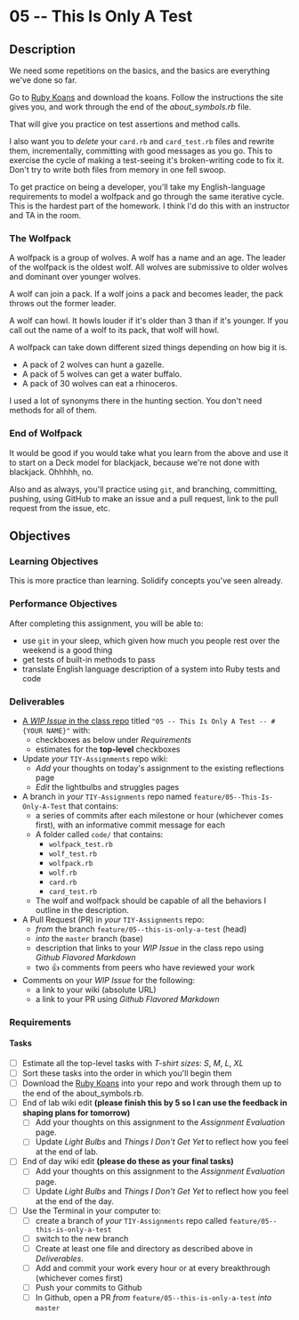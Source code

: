 # 05 -- This Is Only A Test

## Description

We need some repetitions on the basics, and the basics are everything we've done so far.

Go to [Ruby Koans](http://rubykoans.com) and download the koans. Follow the instructions the site gives you, and work through the end of the *about_symbols.rb* file.

That will give you practice on test assertions and method calls.

I also want you to *delete* your `card.rb` and `card_test.rb` files and rewrite them, incrementally, committing with good messages as you go.
This to exercise the cycle of making a test-seeing it's broken-writing code to fix it. Don't try to write both files from memory in one fell swoop.

To get practice on being a developer, you'll take my English-language requirements to model a wolfpack and go through the same iterative cycle.
This is the hardest part of the homework. I think I'd do this with an instructor and TA in the room.

### The Wolfpack

A wolfpack is a group of wolves. A wolf has a name and an age. The leader of the wolfpack is the oldest wolf.
All wolves are submissive to older wolves and dominant over younger wolves. 

A wolf can join a pack. If a wolf joins a pack and becomes leader, the pack throws out the former leader.

A wolf can howl. It howls louder if it's older than 3 than if it's younger.
If you call out the name of a wolf to its pack, that wolf will howl.

A wolfpack can take down different sized things depending on how big it is. 
* A pack of 2 wolves can hunt a gazelle.
* A pack of 5 wolves can get a water buffalo.
* A pack of 30 wolves can eat a rhinoceros.

I used a lot of synonyms there in the hunting section. You don't need methods for all of them.

### End of Wolfpack

It would be good if you would take what you learn from the above and use it to start on a Deck model for blackjack, because we're not done with blackjack. Ohhhhh, no.

Also and as always, you'll practice using `git`, and branching, committing, pushing, using GitHub to make an issue and a pull request, link to the pull request from the issue, etc.
## Objectives

### Learning Objectives

This is more practice than learning. Solidify concepts you've seen already.

### Performance Objectives

After completing this assignment, you will be able to:
* use `git` in your sleep, which given how much you people rest over the weekend is a good thing
* get tests of built-in methods to pass
* translate English language description of a system into Ruby tests and code

### Deliverables
* [A _WIP Issue_ in the class repo](https://github.com/TheIronYard--Orlando/ROR--2015--SPRING/issues) titled `"05 -- This Is Only A Test -- #{YOUR NAME}"` with:
    * checkboxes as below under _Requirements_
    * estimates for the **top-level** checkboxes
* Update _your_ `TIY-Assignments` repo wiki:
    * _Add_ your thoughts on today's assignment to the existing reflections page
    * _Edit_ the lightbulbs and struggles pages
* A branch in _your_ `TIY-Assignments` repo named `feature/05--This-Is-Only-A-Test` that contains:
    * a series of commits after each milestone or hour (whichever comes first), with an informative commit message for each
    * A folder called `code/` that contains:
        * `wolfpack_test.rb`
        * `wolf_test.rb`
        * `wolfpack.rb`
        * `wolf.rb`
        * `card.rb`
        * `card_test.rb`
    * The wolf and wolfpack should be capable of all the behaviors I outline in the description.
* A Pull Request (PR) in _your_ `TIY-Assignments` repo:
    * _from_ the branch `feature/05--this-is-only-a-test` (head)
    * _into_ the `master` branch (base)
    * description that links to your _WIP Issue_ in the class repo using _Github Flavored Markdown_
    * two :thumbsup: comments from peers who have reviewed your work
* Comments on your _WIP Issue_ for the following:
    * a link to your wiki (absolute URL)
    * a link to your PR using _Github Flavored Markdown_
    
### Requirements

#### Tasks
* [ ] Estimate all the top-level tasks with _T-shirt sizes_: _S_, _M_, _L_, _XL_
* [ ] Sort these tasks into the order in which you'll begin them
* [ ] Download the [Ruby Koans](http://rubykoans.com) into your repo and work through them up to the end of the about_symbols.rb. 
* [ ] End of lab wiki edit **(please finish this by 5 so I can use the feedback in shaping plans for tomorrow)**
    * [ ] Add your thoughts on this assignment to the _Assignment Evaluation_ page. 
    * [ ] Update _Light Bulbs_ and _Things I Don't Get Yet_ to reflect how you feel at the end of lab.
* [ ] End of day wiki edit **(please do these as your final tasks)**
    * [ ] Add your thoughts on this assignment to the _Assignment Evaluation_ page. 
    * [ ] Update _Light Bulbs_ and _Things I Don't Get Yet_ to reflect how you feel at the end of the day.
* [ ] Use the Terminal in your computer to:
    * [ ] create a branch of *your* `TIY-Assignments` repo called `feature/05--this-is-only-a-test`
    * [ ] switch to the new branch
    * [ ] Create at least one file and directory as described above in _Deliverables_.
    * [ ] Add and commit your work every hour or at every breakthrough (whichever comes first)
    * [ ] Push your commits to Github
    * [ ] In Github, open a PR _from_ `feature/05--this-is-only-a-test` _into_ `master`  
